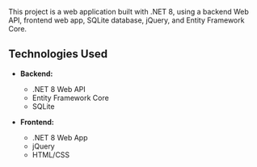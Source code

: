 This project is a web application built with .NET 8, using a backend Web API, frontend web app, SQLite database, jQuery, and Entity Framework Core.

## Technologies Used

- **Backend:**
  - .NET 8 Web API
  - Entity Framework Core
  - SQLite

- **Frontend:**
  - .NET 8 Web App
  - jQuery
  - HTML/CSS

